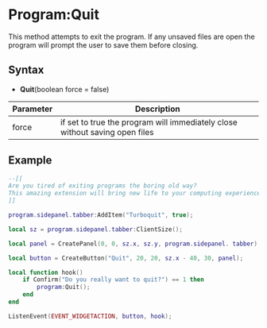 # Program:Quit

This method attempts to exit the program. If any unsaved files are open the program will prompt the user to save them before closing.

## Syntax

- **Quit**(boolean force = false)

| Parameter | Description |
|---|---|
| force | if set to true the program will immediately close without saving open files |

## Example

```lua
--[[
Are you tired of exiting programs the boring old way?
This amazing extension will bring new life to your computing experience!
]]

program.sidepanel.tabber:AddItem("Turboquit", true);

local sz = program.sidepanel.tabber:ClientSize();

local panel = CreatePanel(0, 0, sz.x, sz.y, program.sidepanel. tabber);

local button = CreateButton("Quit", 20, 20, sz.x - 40, 30, panel);

local function hook()
    if Confirm("Do you really want to quit?") == 1 then
        program:Quit();
    end
end

ListenEvent(EVENT_WIDGETACTION, button, hook);
```
